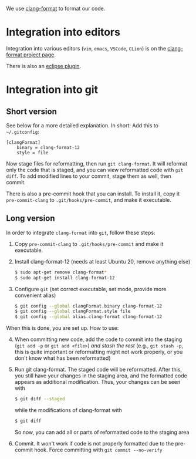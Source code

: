 We use [clang-format](https://clang.llvm.org/docs/ClangFormat.html) to format our code.

# Integration into editors

Integration into various editors (`vim`, `emacs`, `VSCode`, `CLion`) is on the
[clang-format project page](https://clang.llvm.org/docs/ClangFormat.html).

There is also an [eclipse plugin](https://github.com/wangzw/CppStyle).

# Integration into git

## Short version

See below for a more detailed explanation. In short: Add this to `~/.gitconfig`:
```
[clangFormat]
	binary = clang-format-12
	style = file
```
Now stage files for reformatting, then run `git clang-format`. It will reformat
only the code that is staged, and you can view reformatted code with `git
diff`. To add modified lines to your commit, stage them as well, then commit.

There is also a pre-commit hook that you can install.  To install it, copy it
`pre-commit-clang` to `.git/hooks/pre-commit`, and make it executable.

## Long version

In order to integrate `clang-format` into `git`, follow these steps:

1) Copy `pre-commit-clang` to `.git/hooks/pre-commit` and make it executable.

2) Install clang-format-12 (needs at least Ubuntu 20, remove anything else)
   ```bash
   $ sudo apt-get remove clang-format*
   $ sudo apt-get install clang-format-12
   ```

3) Configure `git` (set correct executable, set mode, provide more convenient alias)
   ```bash
   $ git config --global clangFormat.binary clang-format-12
   $ git config --global clangFormat.style file
   $ git config --global alias.clang-format clang-format-12
   ```

When this is done, you are set up. How to use:

4) When committing new code, add the code to commit into the staging (`git add
   -p` or `git add <file>`) _and stash the rest_ (e.g., `git stash -p`, this is
   quite important or reformatting might not work properly, or you don't know
   what has been reformatted)

5) Run git clang-format. The staged code will be reformatted. After this, you
   still have your changes in the staging area, and the formatted code appears
   as additional modification. Thus, your changes can be seen with
   ```bash
   $ git diff --staged
   ```
   while the modifications of clang-format with
   ```bash
   $ git diff
   ```
   So now, you can add all or parts of reformatted code to the staging area

6) Commit. It won't work if code is not properly formatted due to the
   pre-commit hook. Force committing with `git commit --no-verify`
